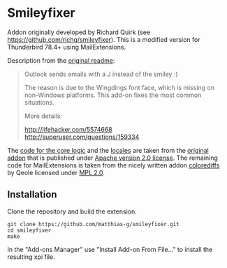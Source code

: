 Smileyfixer
===========

Addon originally developed by Richard Quirk (see https://github.com/richq/smileyfixer).
This is a modified version for Thunderbird 78.4+ using MailExtensions.

Description from the [original readme](https://github.com/richq/smileyfixer):

> Outlook sends emails with a J instead of the smiley :)
> 
> The reason is due to the Wingdings font face, which is missing on non-Windows
> platforms. This add-on fixes the most common situations.
> 
> More details:
> 
> http://lifehacker.com/5574668
> http://superuser.com/questions/159334

The [code for the core logic](https://github.com/matthias-g/smileyfixer/blob/master/scripts/smileyfixer.js) and the [locales](https://github.com/matthias-g/smileyfixer/blob/master/_locales) are taken from the [original addon](https://github.com/richq/smileyfixer) that is published under [Apache version 2.0 license](http://www.apache.org/licenses/LICENSE-2.0.html).
The remaining code for MailExtensions is taken from the nicely written addon [colorediffs](https://github.com/Qeole/colorediffs/) by Qeole licensed under [MPL 2.0](https://github.com/matthias-g/smileyfixer/blob/master/MPL-2.0).

Installation
------------

Clone the repository and build the extension.

    git clone https://github.com/matthias-g/smileyfixer.git
    cd smileyfixer
    make

In the "Add-ons Manager" use "Install Add-on From File..." to install the resulting xpi file.
